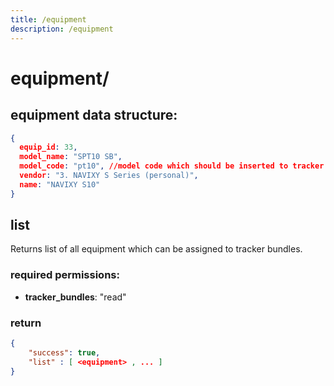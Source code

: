 ```yaml
---
title: /equipment
description: /equipment
---
```


# equipment/

## equipment data structure:

```json
{
  equip_id: 33, 
  model_name: "SPT10 SB", 
  model_code: "pt10", //model code which should be inserted to tracker bundles
  vendor: "3. NAVIXY S Series (personal)",
  name: "NAVIXY S10"
}
```
    
## list

Returns list of all equipment which can be assigned to tracker bundles. 

### required permissions:

*   **tracker_bundles**: "read"

### return

```json
{
    "success": true,
    "list" : [ <equipment> , ... ] 
}
```